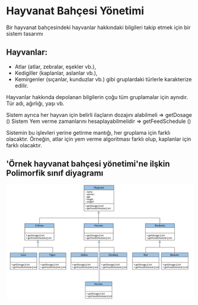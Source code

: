 # Hayvanat Bahçesi Yönetimi
Bir hayvanat bahçesindeki hayvanlar hakkındaki bilgileri takip etmek için bir sistem tasarımı

## Hayvanlar:
- Atlar (atlar, zebralar, eşekler vb.),
- Kedigiller (kaplanlar, aslanlar vb.),
- Kemirgenler (sıçanlar, kunduzlar vb.) gibi gruplardaki türlerle karakterize edilir.

Hayvanlar hakkında depolanan bilgilerin çoğu tüm gruplamalar için aynıdır. Tür adı, ağırlığı, yaşı vb.

Sistem ayrıca her hayvan için belirli ilaçların dozajını alabilmeli => getDosage ()
Sistem Yem verme zamanlarını hesaplayabilmelidir => getFeedSchedule ()

Sistemin bu işlevleri yerine getirme mantığı, her gruplama için farklı olacaktır. Örneğin, atlar için yem verme algoritması farklı olup, kaplanlar için farklı olacaktır.

## 'Örnek hayvanat bahçesi yönetimi'ne ilşkin Polimorfik sınıf diyagramı

![](https://github.com/iabadanoglu/patikaCourses/blob/Unity/oop-p2.png)
